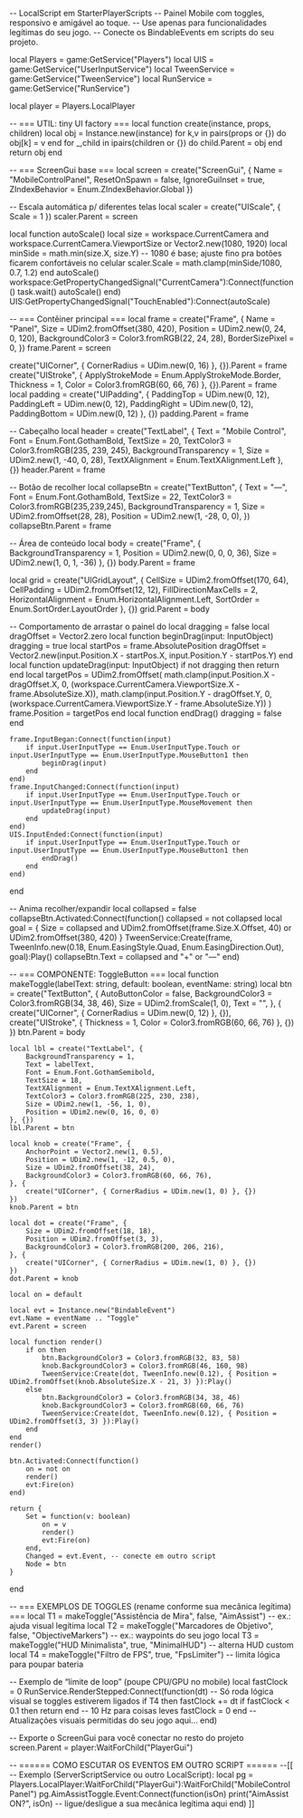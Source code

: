 -- LocalScript em StarterPlayerScripts
-- Painel Mobile com toggles, responsivo e amigável ao toque.
-- Use apenas para funcionalidades legítimas do seu jogo.
-- Conecte os BindableEvents em scripts do seu projeto.

local Players = game:GetService("Players")
local UIS = game:GetService("UserInputService")
local TweenService = game:GetService("TweenService")
local RunService = game:GetService("RunService")

local player = Players.LocalPlayer

-- === UTIL: tiny UI factory ===
local function create(instance, props, children)
    local obj = Instance.new(instance)
    for k,v in pairs(props or {}) do obj[k] = v end
    for _,child in ipairs(children or {}) do child.Parent = obj end
    return obj
end

-- === ScreenGui base ===
local screen = create("ScreenGui", {
    Name = "MobileControlPanel",
    ResetOnSpawn = false,
    IgnoreGuiInset = true,
    ZIndexBehavior = Enum.ZIndexBehavior.Global
})

-- Escala automática p/ diferentes telas
local scaler = create("UIScale", { Scale = 1 })
scaler.Parent = screen

local function autoScale()
    local size = workspace.CurrentCamera and workspace.CurrentCamera.ViewportSize or Vector2.new(1080, 1920)
    local minSide = math.min(size.X, size.Y)
    -- 1080 é base; ajuste fino pra botões ficarem confortáveis no celular
    scaler.Scale = math.clamp(minSide/1080, 0.7, 1.2)
end
autoScale()
workspace:GetPropertyChangedSignal("CurrentCamera"):Connect(function()
    task.wait()
    autoScale()
end)
UIS:GetPropertyChangedSignal("TouchEnabled"):Connect(autoScale)

-- === Contêiner principal ===
local frame = create("Frame", {
    Name = "Panel",
    Size = UDim2.fromOffset(380, 420),
    Position = UDim2.new(0, 24, 0, 120),
    BackgroundColor3 = Color3.fromRGB(22, 24, 28),
    BorderSizePixel = 0,
})
frame.Parent = screen

create("UICorner", { CornerRadius = UDim.new(0, 16) }, {}).Parent = frame
create("UIStroke", { ApplyStrokeMode = Enum.ApplyStrokeMode.Border, Thickness = 1, Color = Color3.fromRGB(60, 66, 76) }, {}).Parent = frame
local padding = create("UIPadding", { PaddingTop = UDim.new(0, 12), PaddingLeft = UDim.new(0, 12), PaddingRight = UDim.new(0, 12), PaddingBottom = UDim.new(0, 12) }, {})
padding.Parent = frame

-- Cabeçalho
local header = create("TextLabel", {
    Text = "Mobile Control",
    Font = Enum.Font.GothamBold,
    TextSize = 20,
    TextColor3 = Color3.fromRGB(235, 239, 245),
    BackgroundTransparency = 1,
    Size = UDim2.new(1, -40, 0, 28),
    TextXAlignment = Enum.TextXAlignment.Left
}, {})
header.Parent = frame

-- Botão de recolher
local collapseBtn = create("TextButton", {
    Text = "—",
    Font = Enum.Font.GothamBold,
    TextSize = 22,
    TextColor3 = Color3.fromRGB(235,239,245),
    BackgroundTransparency = 1,
    Size = UDim2.fromOffset(28, 28),
    Position = UDim2.new(1, -28, 0, 0),
})
collapseBtn.Parent = frame

-- Área de conteúdo
local body = create("Frame", {
    BackgroundTransparency = 1,
    Position = UDim2.new(0, 0, 0, 36),
    Size = UDim2.new(1, 0, 1, -36)
}, {})
body.Parent = frame

local grid = create("UIGridLayout", {
    CellSize = UDim2.fromOffset(170, 64),
    CellPadding = UDim2.fromOffset(12, 12),
    FillDirectionMaxCells = 2,
    HorizontalAlignment = Enum.HorizontalAlignment.Left,
    SortOrder = Enum.SortOrder.LayoutOrder
}, {})
grid.Parent = body

-- Comportamento de arrastar o painel
do
    local dragging = false
    local dragOffset = Vector2.zero
    local function beginDrag(input: InputObject)
        dragging = true
        local startPos = frame.AbsolutePosition
        dragOffset = Vector2.new(input.Position.X - startPos.X, input.Position.Y - startPos.Y)
    end
    local function updateDrag(input: InputObject)
        if not dragging then return end
        local targetPos = UDim2.fromOffset(
            math.clamp(input.Position.X - dragOffset.X, 0, (workspace.CurrentCamera.ViewportSize.X - frame.AbsoluteSize.X)),
            math.clamp(input.Position.Y - dragOffset.Y, 0, (workspace.CurrentCamera.ViewportSize.Y - frame.AbsoluteSize.Y))
        )
        frame.Position = targetPos
    end
    local function endDrag()
        dragging = false
    end

    frame.InputBegan:Connect(function(input)
        if input.UserInputType == Enum.UserInputType.Touch or input.UserInputType == Enum.UserInputType.MouseButton1 then
            beginDrag(input)
        end
    end)
    frame.InputChanged:Connect(function(input)
        if input.UserInputType == Enum.UserInputType.Touch or input.UserInputType == Enum.UserInputType.MouseMovement then
            updateDrag(input)
        end
    end)
    UIS.InputEnded:Connect(function(input)
        if input.UserInputType == Enum.UserInputType.Touch or input.UserInputType == Enum.UserInputType.MouseButton1 then
            endDrag()
        end
    end)
end

-- Anima recolher/expandir
local collapsed = false
collapseBtn.Activated:Connect(function()
    collapsed = not collapsed
    local goal = { Size = collapsed and UDim2.fromOffset(frame.Size.X.Offset, 40) or UDim2.fromOffset(380, 420) }
    TweenService:Create(frame, TweenInfo.new(0.18, Enum.EasingStyle.Quad, Enum.EasingDirection.Out), goal):Play()
    collapseBtn.Text = collapsed and "+" or "—"
end)

-- === COMPONENTE: ToggleButton ===
local function makeToggle(labelText: string, default: boolean, eventName: string)
    local btn = create("TextButton", {
        AutoButtonColor = false,
        BackgroundColor3 = Color3.fromRGB(34, 38, 46),
        Size = UDim2.fromScale(1, 0),
        Text = "",
    }, {
        create("UICorner", { CornerRadius = UDim.new(0, 12) }, {}),
        create("UIStroke", { Thickness = 1, Color = Color3.fromRGB(60, 66, 76) }, {})
    })
    btn.Parent = body

    local lbl = create("TextLabel", {
        BackgroundTransparency = 1,
        Text = labelText,
        Font = Enum.Font.GothamSemibold,
        TextSize = 18,
        TextXAlignment = Enum.TextXAlignment.Left,
        TextColor3 = Color3.fromRGB(225, 230, 238),
        Size = UDim2.new(1, -56, 1, 0),
        Position = UDim2.new(0, 16, 0, 0)
    }, {})
    lbl.Parent = btn

    local knob = create("Frame", {
        AnchorPoint = Vector2.new(1, 0.5),
        Position = UDim2.new(1, -12, 0.5, 0),
        Size = UDim2.fromOffset(38, 24),
        BackgroundColor3 = Color3.fromRGB(60, 66, 76),
    }, {
        create("UICorner", { CornerRadius = UDim.new(1, 0) }, {})
    })
    knob.Parent = btn

    local dot = create("Frame", {
        Size = UDim2.fromOffset(18, 18),
        Position = UDim2.fromOffset(3, 3),
        BackgroundColor3 = Color3.fromRGB(200, 206, 216),
    }, {
        create("UICorner", { CornerRadius = UDim.new(1, 0) }, {})
    })
    dot.Parent = knob

    local on = default

    local evt = Instance.new("BindableEvent")
    evt.Name = eventName .. "Toggle"
    evt.Parent = screen

    local function render()
        if on then
            btn.BackgroundColor3 = Color3.fromRGB(32, 83, 58)
            knob.BackgroundColor3 = Color3.fromRGB(46, 160, 98)
            TweenService:Create(dot, TweenInfo.new(0.12), { Position = UDim2.fromOffset(knob.AbsoluteSize.X - 21, 3) }):Play()
        else
            btn.BackgroundColor3 = Color3.fromRGB(34, 38, 46)
            knob.BackgroundColor3 = Color3.fromRGB(60, 66, 76)
            TweenService:Create(dot, TweenInfo.new(0.12), { Position = UDim2.fromOffset(3, 3) }):Play()
        end
    end
    render()

    btn.Activated:Connect(function()
        on = not on
        render()
        evt:Fire(on)
    end)

    return {
        Set = function(v: boolean)
            on = v
            render()
            evt:Fire(on)
        end,
        Changed = evt.Event, -- conecte em outro script
        Node = btn
    }
end

-- === EXEMPLOS DE TOGGLES (rename conforme sua mecânica legítima) ===
local T1 = makeToggle("Assistência de Mira", false, "AimAssist")          -- ex.: ajuda visual legítima
local T2 = makeToggle("Marcadores de Objetivo", false, "ObjectiveMarkers") -- ex.: waypoints do seu jogo
local T3 = makeToggle("HUD Minimalista", true, "MinimalHUD")               -- alterna HUD custom
local T4 = makeToggle("Filtro de FPS", true, "FpsLimiter")                 -- limita lógica para poupar bateria

-- Exemplo de “limite de loop” (poupe CPU/GPU no mobile)
local fastClock = 0
RunService.RenderStepped:Connect(function(dt)
    -- Só roda lógica visual se toggles estiverem ligados
    if T4 then
        fastClock += dt
        if fastClock < 0.1 then return end  -- 10 Hz para coisas leves
        fastClock = 0
    end
    -- Atualizações visuais permitidas do seu jogo aqui…
end)

-- Exporte o ScreenGui para você conectar no resto do projeto
screen.Parent = player:WaitForChild("PlayerGui")

-- ====== COMO ESCUTAR OS EVENTOS EM OUTRO SCRIPT ======
--[[
    -- Exemplo (ServerScriptService ou outro LocalScript):
    local pg = Players.LocalPlayer:WaitForChild("PlayerGui"):WaitForChild("MobileControlPanel")
    pg.AimAssistToggle.Event:Connect(function(isOn)
        print("AimAssist ON?", isOn)
        -- ligue/desligue a sua mecânica legítima aqui
    end)
]]
